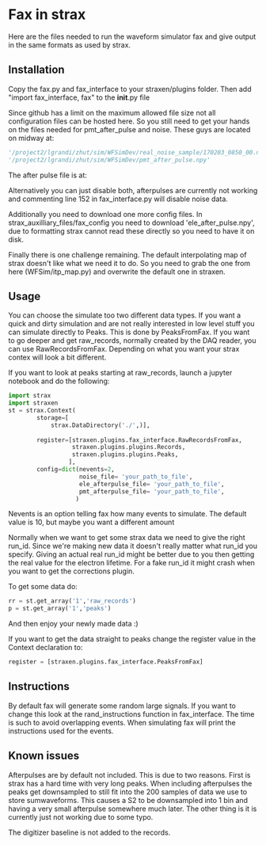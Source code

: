 # Fax in strax

Here are the files needed to run the waveform simulator fax and give output in the same formats as used by strax.

## Installation

Copy the fax.py and fax_interface to your straxen/plugins folder. Then add "import fax_interface, fax" to the __init__.py file

Since github has a limit on the maximum allowed file size not all configuration files can be hosted here. So you still need to get your hands on the files needed for pmt_after_pulse and noise. These guys are located on midway at:
```python
'/project2/lgrandi/zhut/sim/WFSimDev/real_noise_sample/170203_0850_00.npz'
'/project2/lgrandi/zhut/sim/WFSimDev/pmt_after_pulse.npy'
```
The after pulse file is at:


Alternatively you can just disable both, afterpulses are currently not working and commenting line 152 in fax_interface.py will disable noise data.

Additionally you need to download one more config files. In strax_auxilliary_files/fax_config you need to download  'ele_after_pulse.npy', due to formatting strax cannot read these directly so you need to have it on disk.

Finally there is one challenge remaining. The default interpolating map of strax doesn't like what we need it to do. So you need to grab the one from here (WFSim/itp_map.py) and overwrite the default one in straxen.

## Usage
You can choose the simulate too two different data types. If you want a quick and dirty simulation and are not really interested in low level stuff you can simulate directly to Peaks. This is done by PeaksFromFax.
If you want to go deeper and get raw_records, normally created by the DAQ reader, you can use RawRecordsFromFax. Depending on what you want your strax contex will look a bit different.

If you want to look at peaks starting at raw_records, launch a jupyter notebook and do the following:
```python
import strax
import straxen
st = strax.Context(
        storage=[
            strax.DataDirectory('./',)],
    
        register=[straxen.plugins.fax_interface.RawRecordsFromFax,
                  straxen.plugins.plugins.Records,
                  straxen.plugins.plugins.Peaks,
                 ],
        config=dict(nevents=2,
                    noise_file= 'your_path_to_file',
                    ele_afterpulse_file= 'your_path_to_file',
                    pmt_afterpulse_file= 'your_path_to_file',
                   )
```
Nevents is an option telling fax how many events to simulate. The default value is 10, but maybe you want a different amount

Normally when we want to get some strax data we need to give the right run_id. Since we're making new data it doesn't really matter what run_id you specify. Giving an actual real run_id might be better due to you then getting the real value for the electron lifetime. For a fake run_id it might crash when you want to get the corrections plugin.

To get some data do:
```python
rr = st.get_array('1','raw_records')
p = st.get_array('1','peaks')
```

And then enjoy your newly made data :)

If you want to get the data straight to peaks change the register value in the Context declaration to:
```python
register = [straxen.plugins.fax_interface.PeaksFromFax]
```

## Instructions
By default fax will generate some random large signals. If you want to change this look at the rand_instructions function in fax_interface. The time is such to avoid overlapping events.
When simulating fax will print the instructions used for the events.


## Known issues
Afterpulses are by default not included. This is due to two reasons. First is strax has a hard time with very long peaks. When including afterpulses the peaks get downsampled to still fit into the 200 samples of data we use to store sumwaveforms.
This causes a S2 to be downsampled into 1 bin and having a very small afterpulse somewhere much later. 
The other thing is it is currently just not working due to some typo.

The digitizer baseline is not added to the records.

